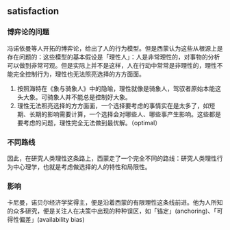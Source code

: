 ## satisfaction
### 博弈论的问题
冯诺依曼等人开拓的博弈论，给出了人的行为模型。但是西蒙认为这些从根源上是存在问题的：这些模型的基本假设是「理性人」：人是非常理性的，对事物的分析可以做到非常可观。但是实际上并不是这样，人在行动中常常是非理性的，理性不能完全控制行为，理性也无法照亮选择的方方面面。
1. 按照海特在《象与骑象人》中的隐喻，理性就像是骑象人，驾驭者原始本能这头大象。可骑象人并不能总是控制好大象。
2. 理性无法照亮选择的方方面面，一个选择要考虑的事情实在是太多了，如短期、长期的影响需要计算，一个选择会对哪些人、哪些事产生影响。这些都是要考虑的问题，理性完全无法做到最优解。（optimal）

### 不同路线
因此，在研究人类理性这条路上，西蒙走了一个完全不同的路线：研究人类理性行为中心理学，也就是考虑做选择的人的特性和局限性。

### 影响
卡尼曼，诺贝尔经济学奖得主，便是沿着西蒙的有限理性这条线前进。他为人所知的众多研究，便是关注人在决策中出现的种种误区，如「锚定」(anchoring)、「可得性偏差」(availability bias)